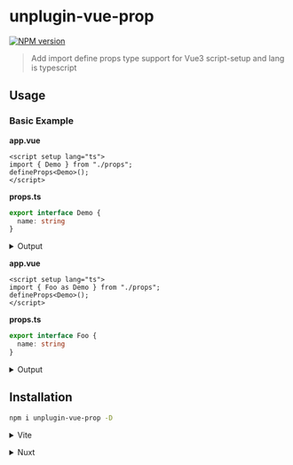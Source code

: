 # unplugin-vue-prop

[![NPM version](https://img.shields.io/npm/v/unplugin-vue-prop?color=a1b858&label=)](https://www.npmjs.com/package/unplugin-vue-prop)


> Add import define props type support for Vue3 script-setup and lang is typescript

## Usage

### Basic Example

**app.vue**

```vue
<script setup lang="ts">
import { Demo } from "./props";
defineProps<Demo>();
</script>
```

**props.ts**

```typescript
export interface Demo {
  name: string
}
```

<details>
<summary>Output</summary>

```vue
<script setup lang="ts">
import { } from "./props";
defineProps<{name:string;}>();
</script>
```

</details>

**app.vue**
```vue
<script setup lang="ts">
import { Foo as Demo } from "./props";
defineProps<Demo>();
</script>
```
**props.ts**
```typescript
export interface Foo {
  name: string
}
```

<details>
<summary>Output</summary>

```vue
<script setup lang="ts">
import { } from "./props";
defineProps<{name:string;}>();
</script>
```

</details>

## Installation

```bash
npm i unplugin-vue-prop -D
```

<details>
<summary>Vite</summary><br>

```ts
// vite.config.ts
import Props from 'unplugin-vue-prop'
import Vue from '@vitejs/plugin-vue'
export default defineConfig({
  plugins: [
    Vue(), 
    Props()
  ],
})
```

<br></details>

<details>
<summary>Nuxt</summary><br>

```ts
// nuxt.config.ts
export default {
  buildModules: [
    'unplugin-vue-prop/nuxt',
  ]
}
```

<br></details>

